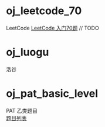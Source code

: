 # oj_leetcode_70
LeetCode
[LeetCode 入门70题](https://www.bilibili.com/video/av800400699)
// TODO 

# oj_luogu
洛谷


# oj_pat_basic_level
PAT 乙类题目  
[题目列表](https://pintia.cn/problem-sets/994805260223102976/problems/type/7)

